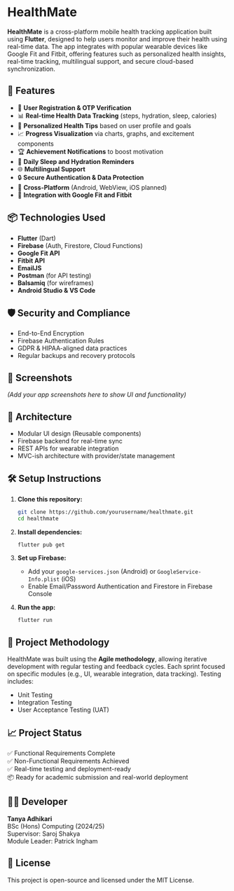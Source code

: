 
# HealthMate

**HealthMate** is a cross-platform mobile health tracking application built using **Flutter**, designed to help users monitor and improve their health using real-time data. The app integrates with popular wearable devices like Google Fit and Fitbit, offering features such as personalized health insights, real-time tracking, multilingual support, and secure cloud-based synchronization.

## 🚀 Features

- 🔐 **User Registration & OTP Verification**
- 📊 **Real-time Health Data Tracking** (steps, hydration, sleep, calories)
- 🎯 **Personalized Health Tips** based on user profile and goals
- 📈 **Progress Visualization** via charts, graphs, and excitement components
- 🏆 **Achievement Notifications** to boost motivation
- 🔔 **Daily Sleep and Hydration Reminders**
- 🌐 **Multilingual Support**
- 🔒 **Secure Authentication & Data Protection**
- 📱 **Cross-Platform** (Android, WebView, iOS planned)
- 🔄 **Integration with Google Fit and Fitbit**

## 📦 Technologies Used

- **Flutter** (Dart)
- **Firebase** (Auth, Firestore, Cloud Functions)
- **Google Fit API**
- **Fitbit API**
- **EmailJS**
- **Postman** (for API testing)
- **Balsamiq** (for wireframes)
- **Android Studio & VS Code**

## 🛡️ Security and Compliance

- End-to-End Encryption
- Firebase Authentication Rules
- GDPR & HIPAA-aligned data practices
- Regular backups and recovery protocols

## 📸 Screenshots

*(Add your app screenshots here to show UI and functionality)*

## 🧠 Architecture

- Modular UI design (Reusable components)
- Firebase backend for real-time sync
- REST APIs for wearable integration
- MVC-ish architecture with provider/state management

## 🛠️ Setup Instructions

1. **Clone this repository:**
   ```bash
   git clone https://github.com/yourusername/healthmate.git
   cd healthmate
   ```

2. **Install dependencies:**
   ```bash
   flutter pub get
   ```

3. **Set up Firebase:**
   - Add your `google-services.json` (Android) or `GoogleService-Info.plist` (iOS)
   - Enable Email/Password Authentication and Firestore in Firebase Console

4. **Run the app:**
   ```bash
   flutter run
   ```

## 📅 Project Methodology

HealthMate was built using the **Agile methodology**, allowing iterative development with regular testing and feedback cycles. Each sprint focused on specific modules (e.g., UI, wearable integration, data tracking). Testing includes:
- Unit Testing
- Integration Testing
- User Acceptance Testing (UAT)

## 📈 Project Status

✅ Functional Requirements Complete  
✅ Non-Functional Requirements Achieved  
✅ Real-time testing and deployment-ready  
📦 Ready for academic submission and real-world deployment  

## 👩‍💻 Developer

**Tanya Adhikari**  
BSc (Hons) Computing (2024/25)  
Supervisor: Saroj Shakya  
Module Leader: Patrick Ingham


## 📜 License

This project is open-source and licensed under the MIT License.
